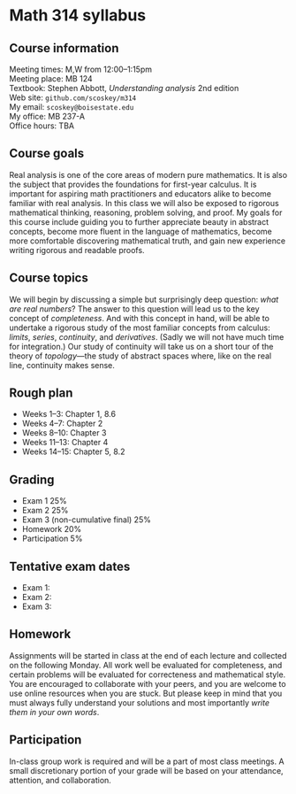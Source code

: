 # Math 314 syllabus

## Course information

Meeting times: M,W from 12:00&ndash;1:15pm  
Meeting place: MB 124  
Textbook: Stephen Abbott, *Understanding analysis* 2nd edition  
Web site: `github.com/scoskey/m314`  
My email: `scoskey@boisestate.edu`  
My office: MB 237-A  
Office hours: TBA

## Course goals

Real analysis is one of the core areas of modern pure mathematics. It is also the subject that provides the foundations for first-year calculus. It is important for aspiring math practitioners and educators alike to become familiar with real analysis. In this class we will also be exposed to rigorous mathematical thinking, reasoning, problem solving, and proof. My goals for this course include guiding you to further appreciate beauty in abstract concepts, become more fluent in the language of mathematics, become more comfortable discovering mathematical truth, and gain new experience writing rigorous and readable proofs.

## Course topics

We will begin by discussing a simple but surprisingly deep question: *what are real numbers*? The answer to this question will lead us to the key concept of *completeness*. And with this concept in hand, will be able to undertake a rigorous study of the most familiar concepts from calculus: *limits*, *series*, *continuity*, and *derivatives*.  (Sadly we will not have much time for integration.) Our study of continuity will take us on a short tour of the theory of *topology*&mdash;the study of abstract spaces where, like on the real line, continuity makes sense.

## Rough plan

* Weeks 1&ndash;3: Chapter 1, 8.6
* Weeks 4&ndash;7: Chapter 2
* Weeks 8&ndash;10: Chapter 3
* Weeks 11&ndash;13: Chapter 4
* Weeks 14&ndash;15: Chapter 5, 8.2

## Grading

* Exam 1 25%
* Exam 2 25%
* Exam 3 (non-cumulative final) 25%
* Homework 20%
* Participation 5%

## Tentative exam dates

* Exam 1: 
* Exam 2: 
* Exam 3: 

## Homework

Assignments will be started in class at the end of each lecture and collected on the following Monday. All work well be evaluated for completeness, and certain problems will be evaluated for correcteness and mathematical style. You are encouraged to collaborate with your peers, and you are welcome to use online resources when you are stuck. But please keep in mind that you must always fully understand your solutions and most importantly *write them in your own words*.

## Participation

In-class group work is required and will be a part of most class meetings.  A small discretionary portion of your grade will be based on your attendance, attention, and collaboration.